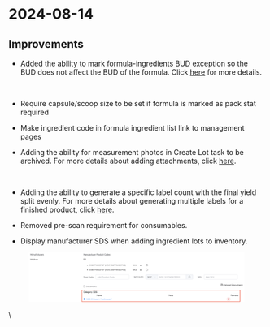 # 2024-08-14

## Improvements

* Added the ability to mark formula-ingredients BUD exception so the BUD does not affect the BUD of the formula. Click [here](../formulas/creating-a-new-formula/bud-exception.md) for more details.

<figure><img src="https://lh7-rt.googleusercontent.com/docsz/AD_4nXc3_vvlXLpYs1VitGP1WnAdMnViDSUWdIpvbkik5MKiCQ6bLRxrm2TXaR3s94Ew_Ft7VrDDFfbZ2uR6H6eX4cdN_2cwLXK1PtbTXj9YcSmdFiS5p5fXD1ie3BctXbnKimf5BkeSatt407QneTUnWR7F1_c5?key=B7SPq71ZAfZ9fNSxLWqaQw" alt="" width="563"><figcaption></figcaption></figure>

* Require capsule/scoop size to be set if formula is marked as pack stat required
* Make ingredient code in formula ingredient list link to management pages
*   Adding the ability for measurement photos in Create Lot task to be archived.  For more details about adding attachments, click [here](../task-queue/create-a-lot/creating-images.md).&#x20;

    <figure><img src="../.gitbook/assets/Screenshot 2024-08-09 at 3.56.00 PM.png" alt=""><figcaption></figcaption></figure>
* Adding the ability to generate a specific label count with the final yield split evenly.  For more details about generating multiple labels for a finished product, click [here](../task-queue/create-a-lot/compounding-a-lot.md).&#x20;
* Removed pre-scan requirement for consumables.&#x20;
* Display manufacturer SDS when adding ingredient lots to inventory.&#x20;

<figure><img src="../.gitbook/assets/image (176).png" alt=""><figcaption></figcaption></figure>

\
